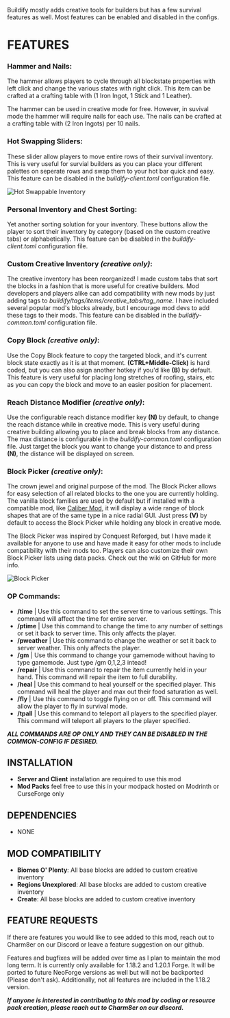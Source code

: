 Buildify mostly adds creative tools for builders but has a few survival features as well. Most features can be enabled and disabled in the configs.

# **FEATURES**
### Hammer and Nails:
The hammer allows players to cycle through all blockstate properties with left click and change the various states with right click.  This item can be crafted at a crafting table with (1 Iron Ingot, 1 Stick and 1 Leather).

The hammer can be used in creative mode for free.  However, in suvival mode the hammer will require nails for each use.  The nails can be crafted at a crafting table with (2 Iron Ingots) per 10 nails.

### Hot Swapping Sliders:
These slider allow players to move entire rows of their survival inventory.  This is very useful for survial builders as you can place your different palettes on seperate rows and swap them to your hot bar quick and easy.  This feature can be disabled in the _buildify-client.toml_ configuration file.

![Hot Swappable Inventory](https://cdn.modrinth.com/data/cached_images/4fc02d42191532ae8f0cbea142538bdd6c6e67c6.png)

### Personal Inventory and Chest Sorting:
Yet another sorting solution for your inventory.  These buttons allow the player to sort their inventory by category (based on the custom creative tabs) or alphabetically.  This feature can be disabled in the _buildify-client.toml_ configuration file.

### Custom Creative Inventory _(creative only)_:
The creative inventory has been reorganized!  I made custom tabs that sort the blocks in a fashion that is more useful for creative builders.  Mod developers and players alike can add compatibility with new mods by just adding tags to _buildify/tags/items/creative_tabs/tag_name_.  I have included several popular mod's blocks already, but I encourage mod devs to add these tags to their mods.  This feature can be disabled in the _buildify-common.toml_ configuration file.

### Copy Block _(creative only)_:
Use the Copy Block feature to copy the targeted block, and it's current block state exactly as it is at that moment.  **(CTRL+Middle-Click)** is hard coded, but you can also asign another hotkey if you'd like **(B)** by default.  This feature is very useful for placing long stretches of roofing, stairs, etc as you can copy the block and move to an easier position for placement.

### Reach Distance Modifier _(creative only)_:
Use the configurable reach distance modifier key **(N)** by default, to change the reach distance while in creative mode.  This is very useful during creative building allowing you to place and break blocks from any distance.  The max distance is configurable in the _buildify-common.toml_ configuration file.  Just target the block you want to change your distance to and press **(N)**, the distance will be displayed on screen.

### Block Picker _(creative only)_:
The crown jewel and original purpose of the mod.  The Block Picker allows for easy selection of all related blocks to the one you are currently holding.  The vanilla block families are used by default but if installed with a compatible mod, like [Caliber Mod](https://modrinth.com/mod/caliber-mod), it will display a wide range of block shapes that are of the same type in a nice radial GUI.  Just press **(V)** by default to access the Block Picker while holding any block in creative mode.

The Block Picker was inspired by Conquest Reforged, but I have made it available for anyone to use and have made it easy for other mods to include compatibility with their mods too.  Players can also customize their own Block Picker lists using data packs.  Check out the wiki on GitHub for more info.

![Block Picker](https://cdn.modrinth.com/data/cached_images/4202a7bd81262f2a7d27e88c244cd583e6e34c1d.png)

### OP Commands:
- **/time** | Use this command to set the server time to various settings.  This command will affect the time for entire server.
- **/ptime** | Use this command to change the time to any number of settings or set it back to server time.  This only affects the player.
- **/pweather** | Use this command to change the weather or set it back to server weather.  This only affects the player. 
- **/gm** | Use this command to change your gamemode without having to type gamemode.  Just type /gm 0,1,2,3 intead!
- **/repair** | Use this command to repair the item currently held in your hand.  This command will repair the item to full durability.
- **/heal** | Use this command to heal yourself or the specified player.  This command will heal the player and max out their food saturation as well.
- **/fly** | Use this command to toggle flying on or off.  This command will allow the player to fly in survival mode.
- **/tpall** | Use this command to teleport all players to the specified player.  This command will teleport all players to the player specified.

**_ALL COMMANDS ARE OP ONLY AND THEY CAN BE DISABLED IN THE COMMON-CONFIG IF DESIRED._**

## **INSTALLATION**
- **Server and Client** installation are required to use this mod
- **Mod Packs** feel free to use this in your modpack hosted on Modrinth or CurseForge only

## **DEPENDENCIES**
- NONE

## **MOD COMPATIBILITY**
- **Biomes O' Plenty**: All base blocks are added to custom creative inventory
- **Regions Unexplored**: All base blocks are added to custom creative inventory
- **Create**: All base blocks are added to custom creative inventory

## **FEATURE REQUESTS**
If there are features you would like to see added to this mod, reach out to Charm8er on our Discord or leave a feature suggestion on our github.

Features and bugfixes will be added over time as I plan to maintain the mod long term.  It is currently only available for 1.18.2 and 1.20.1 Forge.  It will be ported to future NeoForge versions as well but will not be backported (Please don't ask).  Additionally, not all features are included in the 1.18.2 version.

**_If anyone is interested in contributing to this mod by coding or resource pack creation, please reach out to Charm8er on our discord._**


